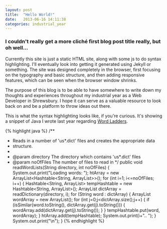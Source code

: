 ```yaml
---
layout: post
title:  "Hello World!"
date:   2013-06-16 14:11:38
categories: industrial_year
---
```


### I couldn't really get a more cliché first blog post title really, but oh well...

Currently this site is just a static HTML site, along with some js to do syntax
highlighting. I'll eventually look into getting it generated using Jekyll or
something. The site was designed completely in the browser, first focusing on
the typography and basic structure, and then adding responsive features, which
can be seen when the browser window shrinks.

The purpose of this blog is to be able to have somewhere to write down my
thoughts and experiences throughout my industrial year as a Web Developer in
Shrewsbury. I hope it can serve as a valuable resource to look back on and be
a platform to throw ideas out there.

This is what the syntax highlighting looks like, if you're curious. It's
showing a snippet of Java I wrote last year regarding [Word Ladders](http://en.wikipedia.org/wiki/Word_ladder).

{% highlight java %}
/**
 * Reads in a number of 'us*.dict' files and creates the appropriate data
 * structure.
 *
 * @param directory The directory which contains 'us*.dict' files
 * @param noOfFiles The number of files to read in
 */
public void readWordLists(String directory, int noOfFiles) {
    System.out.print("Loading words: ");
    htArray = new ArrayList<Hashtable<String, ArrayList<String>>>();
    for (int i=1; i<=noOfFiles; i++) {
        Hashtable<String, ArrayList<String>> tempHashtable = new Hashtable<String, ArrayList<String>>();
        ArrayList<String> dictArray = readDictionary(directory, i);
        for (String word : dictArray) {
            ArrayList<String> wordArray = new ArrayList<String>();
            for (int j=0;j<dictArray.size();j++) {
                if (isSimilar(word.toString(), dictArray.get(j).toString())) {
                    wordArray.add(dictArray.get(j).toString());
                }
            }
            tempHashtable.put(word, wordArray);
        }
        htArray.add(tempHashtable);
        System.out.print(i+".. ");
    }
    System.out.print("\n");
}
{% endhighlight %}
